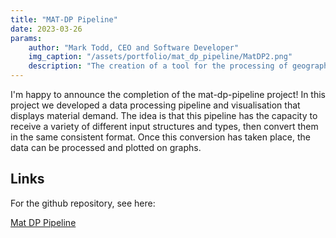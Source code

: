```yaml
---
title: "MAT-DP Pipeline"
date: 2023-03-26
params:
    author: "Mark Todd, CEO and Software Developer"
    img_caption: "/assets/portfolio/mat_dp_pipeline/MatDP2.png"
    description: "The creation of a tool for the processing of geographic data detailing material use"
---
```


I'm happy to announce the completion of the mat-dp-pipeline project! In this project we developed a data processing pipeline and visualisation that displays material demand. The idea is that this pipeline has the capacity to receive a variety of different input structures and types, then convert them in the same consistent format. Once this conversion has taken place, the data can be processed and plotted on graphs. 

<!-- A small demonstration of the app can be seen below: -->
<!-- <img src="/assets/portfolio/mat_dp_pipeline/demonstration.png" alt="A demonstration of mat-dp-pipeline"> -->


## Links

For the github repository, see here:

[Mat DP Pipeline](https://github.com/Mat-dp/mat-dp-pipeline)